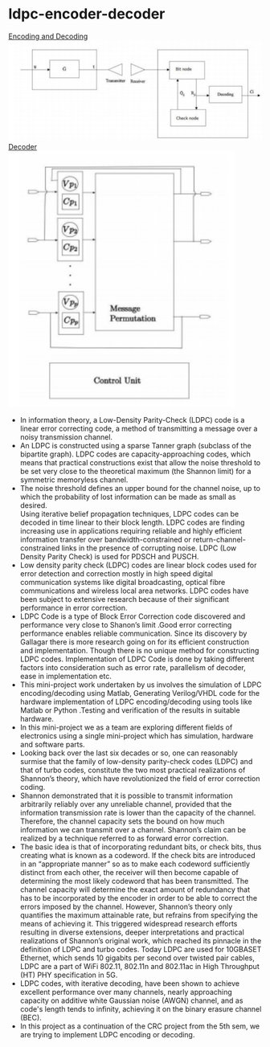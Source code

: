 # ldpc-encoder-decoder
[Encoding and Decoding](images/encoder.jpg)
![Encoding and Decoding](images/encoder.jpg)<br>
[Decoder](images/decoder.jpg)
![Decoder](images/decoder.jpg)
- In information theory, a Low-Density Parity-Check (LDPC) code is a linear error correcting code, a method of transmitting a message over a noisy transmission channel.<br>
- An LDPC is constructed using a sparse Tanner graph (subclass of the bipartite graph). LDPC codes are capacity-approaching codes, which means that practical constructions exist that allow the noise threshold to be set very close to the theoretical maximum (the Shannon limit) for a symmetric memoryless channel.<br> 
- The noise threshold defines an upper bound for the channel noise, up to which the probability of lost information can be made as small as desired.<br> Using iterative belief propagation techniques, LDPC codes can be decoded in time linear to their block length. LDPC codes are finding increasing use in applications requiring reliable and highly efficient information transfer over bandwidth-constrained or return-channel-constrained links in the presence of corrupting noise. LDPC (Low Density Parity Check) is used for PDSCH and PUSCH.<br> 
- Low density parity check (LDPC) codes are linear block codes used for error detection and correction mostly in high speed digital communication systems like digital broadcasting, optical fibre communications and wireless local area networks. LDPC codes have been subject to extensive research because of their significant performance in error correction. 
- LDPC Code is a type of Block Error Correction code discovered and performance very close to Shanon’s limit .Good error correcting performance enables reliable communication. Since its discovery by Gallagar there is more research going on for its efficient construction and implementation. Though there is no unique method for constructing LDPC codes. Implementation of LDPC Code is done by taking different factors into consideration such as error rate, parallelism of decoder, ease in implementation etc. <br>
- This mini-project work undertaken by us involves the simulation of LDPC encoding/decoding using Matlab, Generating Verilog/VHDL code for the hardware implementation of LDPC encoding/decoding using tools like Matlab or Python .Testing and verification of the results in suitable hardware. <br>
- In this mini-project we as a team are exploring different fields of electronics using a single mini-project which has simulation, hardware and software parts.<br>
- Looking back over the last six decades or so, one can reasonably surmise that the family of low-density parity-check codes (LDPC) and that of turbo codes, constitute the two most practical realizations of Shannon’s theory, which have revolutionized the field of error correction coding. 
- Shannon demonstrated that it is possible to transmit information arbitrarily reliably over any unreliable channel, provided that the information transmission rate is lower than the capacity of the channel. Therefore, the channel capacity sets the bound on how much information we can transmit over a channel. Shannon’s claim can be realized by a technique referred to as forward error correction. 
- The basic idea is that of incorporating redundant bits, or check bits, thus creating what is known as a codeword. If the check bits are introduced in an “appropriate manner” so as to make each codeword sufficiently distinct from each other, the receiver will then become capable of determining the most likely codeword that has been transmitted. The channel capacity will determine the exact amount of redundancy that has to be incorporated by the encoder in order to be able to correct the errors imposed by the channel. However, Shannon’s theory only quantifies the maximum attainable rate, but refrains from specifying the means of achieving it. This triggered widespread research efforts resulting in diverse extensions, deeper interpretations and practical realizations of Shannon’s original work, which reached its pinnacle in the definition of LDPC and turbo codes. 
Today LDPC are used for 10GBASET Ethernet, which sends 10 gigabits per second over twisted pair cables, LDPC are a part of WiFi 802.11, 802.11n and 802.11ac in High Throughput (HT) PHY specification in 5G. 
- LDPC codes, with iterative decoding, have been shown to achieve excellent performance over many channels, nearly approaching capacity on additive white Gaussian noise (AWGN) channel, and as code's length tends to infinity, achieving it on the binary erasure channel (BEC). 
- In this project as a continuation of the CRC project from the 5th sem, we are trying to implement LDPC encoding or decoding.<br>

